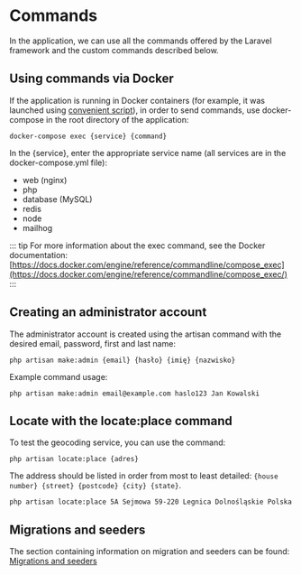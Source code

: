 # Commands
In the application, we can use all the commands offered by the Laravel framework and the custom commands described below.

## Using commands via Docker
If the application is running in Docker containers (for example, it was launched using [convenient script](/pl/technical/run.html#za-pomoca-wygodnego-skryptu)), in order to send commands, use docker-compose in the root directory of the application:

```
docker-compose exec {service} {command}
```

In the {service}, enter the appropriate service name (all services are in the docker-compose.yml file):
- web (nginx)
- php
- database (MySQL)
- redis
- node
- mailhog

::: tip
For more information about the exec command, see the Docker documentation: [https://docs.docker.com/engine/reference/commandline/compose_exec](https://docs.docker.com/engine/reference/commandline/compose_exec/)
:::

## Creating an administrator account
The administrator account is created using the artisan command with the desired email, password, first and last name:
```
php artisan make:admin {email} {hasło} {imię} {nazwisko}
```

Example command usage:
```
php artisan make:admin email@example.com haslo123 Jan Kowalski
```

## Locate with the locate:place command
To test the geocoding service, you can use the command:
```
php artisan locate:place {adres}
```

The address should be listed in order from most to least detailed: `{house number} {street} {postcode} {city} {state}`.
```
php artisan locate:place 5A Sejmowa 59-220 Legnica Dolnośląskie Polska
```

## Migrations and seeders
The section containing information on migration and seeders can be found: [Migrations and seeders](migrations-and-seeders) 